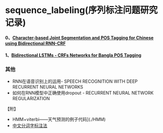 # sequence_labeling(序列标注问题研究记录)



####  0、[Character-based Joint Segmentation and POS Tagging for Chinese using Bidirectional RNN-CRF](./papper/0/0.md)

#### 1、[Bidirectional LSTMs - CRFs Networks for Bangla POS Tagging](./papper/1/1.md)





### 其他

- RNN在语音识别上的运用- SPEECH RECOGNITION WITH DEEP RECURRENT NEURAL NETWORKS
- 如何在RNN模型中正确使用dropout - RECURRENT NEURAL NETWORK REGULARIZATION

【附】

- HMM+viterbi——天气预测的例子代码](./HMM)
- [中文分词字标注法](./pdf/中文分词入门之字标注法.pdf)


